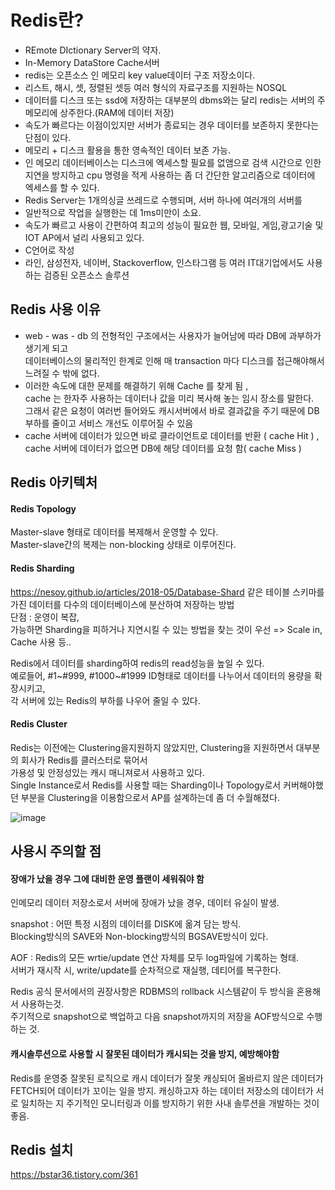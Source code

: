 # Redis란?
* REmote DIctionary Server의 약자.  
* In-Memory DataStore Cache서버
* redis는 오픈소스 인 메모리 key value데이터 구조 저장소이다.  
* 리스트, 해시, 셋, 정렬된 셋등 여러 형식의 자료구조를 지원하는 NOSQL
* 데이터를 디스크 또는 ssd에 저장하는 대부분의 dbms와는 달리 redis는 서버의 주 메모리에 상주한다.(RAM에 데이터 저장)
* 속도가 빠르다는 이점이있지만 서버가 종료되는 경우 데이터를 보존하지 못한다는 단점이 있다.
* 메모리 + 디스크 활용을 통한 영속적인 데이터 보존 가능.
* 인 메모리 데이터베이스는 디스크에 엑세스할 필요를 없앰으로 검색 시간으로 인한 지연을 방지하고 cpu 명령을 적게 사용하는 
좀 더 간단한 알고리즘으로 데이터에 엑세스를 할 수 있다.  
* Redis Server는 1개의싱글 쓰레드로 수행되며, 서버 하나에 여러개의 서버를 
* 일반적으로 작업을 실행한는 데 1ms미만이 소요.  
* 속도가 빠르고 사용이 간편하여 최고의 성능이 필요한 웹, 모바일, 게임,광고기술 및 IOT AP에서 널리 사용되고 있다.  
* C언어로 작성
* 라인, 삼성전자, 네이버, Stackoverflow, 인스타그램 등 여러 IT대기업에서도 사용하는 검증된 오픈소스 솔루션


## Redis 사용 이유
* web - was - db 의 전형적인 구조에서는 사용자가 늘어남에 따라 DB에 과부하가 생기게 되고  
데이터베이스의 물리적인 한계로 인해 매 transaction 마다 디스크를 접근해야해서 느려질 수 밖에 없다.
* 이러한 속도에 대한 문제를 해결하기 위해 Cache 를 찾게 됨 ,  
cache 는 한자주 사용하는 데이터나 값을 미리 복사해 놓는 임시 장소를 말한다.  
그래서 같은 요청이 여러번 들어와도 캐시서버에서 바로 결과값을 주기 때문에 DB부하를 줄이고 서비스 개선도 이루어질 수 있음
* cache 서버에 데이터가 있으면 바로 클라이언트로 데이터를 반환 ( cache Hit ) ,  
cache 서버에 데이터가 없으면 DB에 해당 데이터를 요청 함( cache Miss )  



## Redis 아키텍처
#### Redis Topology
Master-slave 형태로 데이터를 복제해서 운영할 수 있다.  
Master-slave간의 복제는 non-blocking 상태로 이루어진다. 

#### Redis Sharding
https://nesoy.github.io/articles/2018-05/Database-Shard
같은 테이블 스키마를 가진 데이터를 다수의 데이터베이스에 분산하여 저장하는 방법  
단점 : 운영이 복잡,  
가능하면 Sharding을 피하거나 지연시킬 수 있는 방법을 찾는 것이 우선 => Scale in, Cache 사용 등..  

Redis에서 데이터를 sharding하여 redis의 read성능을 높일 수 있다.  
예로들어, #1~#999, #1000~#1999 ID형태로 데이터를 나누어서 데이터의 용량을 확장시키고,  
각 서버에 있는 Redis의 부하를 나우어 줄일 수 있다.  

#### Redis Cluster
Redis는 이전에는 Clustering을지원하지 않았지만, Clustering을 지원하면서 대부분의 회사가 Redis를 클러스터로 묶어서  
가용성 및 안정성있는 캐시 매니져로서 사용하고 있다.  
Single Instance로서 Redis를 사용할 때는 Sharding이나 Topology로서 커버해야했던 부분을 Clustering을 이용함으로서 AP를 설계하는데 
좀 더 수월해졌다.  

![image](https://user-images.githubusercontent.com/67637716/200158037-c3801571-6adb-4044-aa17-686e68db8f11.png)  


## 사용시 주의할 점
#### 장애가 났을 경우 그에 대비한 운영 플랜이 세워줘야 함
인메모리 데이터 저장소로서 서버에 장애가 났을 경우, 데이터 유실이 발생.  

snapshot : 어떤 특정 시점의 데이터를 DISK에 옮겨 담는 방식.  
Blocking방식의 SAVE와 Non-blocking방식의 BGSAVE방식이 있다.  

AOF : Redis의 모든 wrtie/update 연산 자체를 모두 log파일에 기록하는 형태.  
서버가 재시작 시, write/update를 순차적으로 재실행, 데티어를 복구한다.  

Redis 공식 문서에서의 권장사항은 RDBMS의 rollback 시스템같이 두 방식을 혼용해서 사용하는것.  
주기적으로 snapshot으로 백업하고 다음 snapshot까지의 저장을 AOF방식으로 수행하는 것.  

#### 캐시솔루션으로 사용할 시 잘못된 데이터가 캐시되는 것을 방지, 예방해야함
Redis를 운영중 잘못된 로직으로 캐시 데이터가 잘못 캐싱되어 올바르지 않은 데이터가 FETCH되어 데이터가 꼬이는 일을 방지. 
캐싱하고자 하는 데이터 저장소의 데이터가 서로 일치하는 지 주기적인 모니터링과 이를 방지하기 위한 사내 솔루션을 개발하는 것이 좋음.  

## Redis 설치
https://bstar36.tistory.com/361



